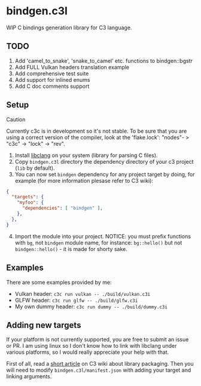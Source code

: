 
# bindgen.c3l

WIP C bindings generation library for C3 language. 


## TODO

1. Add 'camel_to_snake', 'snake_to_camel' etc. functions to bindgen::bgstr
2. Add FULL Vulkan headers translation example
3. Add comprehensive test suite
4. Add support for inlined enums
5. Add C doc comments support 

## Setup

> [!CAUTION]
> Currently c3c is in development so it's not stable. To be sure that you are using a correct version of the compiler, look at the 'flake.lock': "nodes"- > "c3c" -> "lock" -> "rev". 

1. Install [libclang](https://clang.llvm.org/doxygen/group__CINDEX.html) on your system (library for parsing C files).
2. Copy `bindgen.c3l` directory the dependency directory of your c3 project (`lib` by default).
3. You can now set `bindgen` dependency for any project target by doing, for example (for more information plesase refer to C3 wiki):
```json
{
  "targets": {
    "myfoo": {
      "dependencies": [ "bindgen" ],
    },
  },
}
```
4. Import the module into your project. NOTICE: you must prefix functions with `bg`, not `bindgen` module name, for instance: `bg::hello()` but not `bindgen::hello()` - it is made for shorty sake.

## Examples

There are some examples provided by me:
- Vulkan header: `c3c run vulkan -- ./build/vulkan.c3i`
- GLFW header: `c3c run glfw -- ./build/glfw.c3i`
- My own dummy header: `c3c run dummy -- ./build/dummy.c3i`

## Adding new targets

If your platform is not currently supported, you are free to submit an issue or PR. I am using linux so I don't know how to link with libclang under various platforms, so I would really appreciate your help with that.

First of all, read a [short article](https://c3-lang.org/misc-advanced/library-packaging/) on C3 wiki about library packaging. Then you will need to modify `bindgen.c3l/manifest.json` with adding your target and linking arguments.


